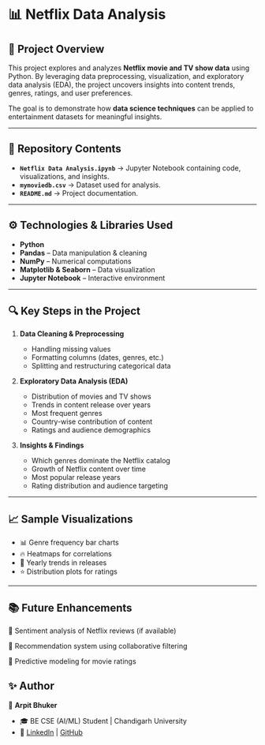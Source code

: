 # 📊 Netflix Data Analysis  

## 📌 Project Overview  
This project explores and analyzes **Netflix movie and TV show data** using Python. By leveraging data preprocessing, visualization, and exploratory data analysis (EDA), the project uncovers insights into content trends, genres, ratings, and user preferences.  

The goal is to demonstrate how **data science techniques** can be applied to entertainment datasets for meaningful insights.  

---

## 📂 Repository Contents  
- **`Netflix Data Analysis.ipynb`** → Jupyter Notebook containing code, visualizations, and insights.  
- **`mymoviedb.csv`** → Dataset used for analysis.  
- **`README.md`** → Project documentation.  

---

## ⚙️ Technologies & Libraries Used  
- **Python**  
- **Pandas** – Data manipulation & cleaning  
- **NumPy** – Numerical computations  
- **Matplotlib & Seaborn** – Data visualization  
- **Jupyter Notebook** – Interactive environment  

---

## 🔍 Key Steps in the Project  
1. **Data Cleaning & Preprocessing**  
   - Handling missing values  
   - Formatting columns (dates, genres, etc.)  
   - Splitting and restructuring categorical data  

2. **Exploratory Data Analysis (EDA)**  
   - Distribution of movies and TV shows  
   - Trends in content release over years  
   - Most frequent genres  
   - Country-wise contribution of content  
   - Ratings and audience demographics  

3. **Insights & Findings**  
   - Which genres dominate the Netflix catalog  
   - Growth of Netflix content over time  
   - Most popular release years  
   - Rating distribution and audience targeting  

---

## 📈 Sample Visualizations  
- 📊 Genre frequency bar charts  
- 🔥 Heatmaps for correlations  
- 📅 Yearly trends in releases  
- ⭐ Distribution plots for ratings  

---



## 📚 Future Enhancements

📝 Sentiment analysis of Netflix reviews (if available)

🎯 Recommendation system using collaborative filtering

🤖 Predictive modeling for movie ratings


## ✨ Author  
👤 **Arpit Bhuker**  
- 🎓 BE CSE (AI/ML) Student | Chandigarh University  
- 🔗 [LinkedIn](https://www.linkedin.com/in/arpitbhuker/) | [GitHub](https://github.com/arpitbhuker)  
